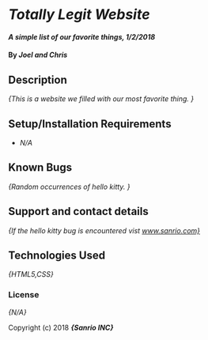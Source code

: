 # _Totally Legit Website_

#### _A simple list of our favorite things, 1/2/2018_

#### By _Joel and Chris_

## Description

_{This is a website we filled with our most favorite thing. }_

## Setup/Installation Requirements

* _N/A_


## Known Bugs

_{Random occurrences of hello kitty.  }_

## Support and contact details

_{If the hello kitty bug is encountered vist www.sanrio.com}_

## Technologies Used

_{HTML5,CSS}_

### License

*{N/A}*

Copyright (c) 2018 **_{Sanrio INC}_**
